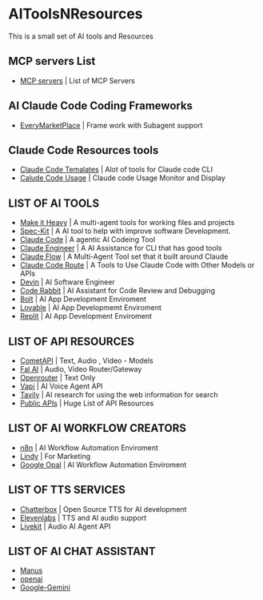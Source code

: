# AIToolsNResources
This is a small set of AI tools and Resources 

## MCP servers List
- [MCP servers](https://mcp.so/) | List of MCP Servers 

## AI Claude Code Coding Frameworks 
- [EveryMarketPlace](https://github.com/EveryInc/every-marketplace) | Frame work with Subagent support 

## Claude Code Resources tools 
  - [Claude Code Temalates](https://github.com/davila7/claude-code-templates)  | Alot of tools for Claude code CLI
  - [Calude Code Usage](https://ccusage.com/guide/installation) | Claude code Usage Monitor and Display 

## LIST OF AI TOOLS 
- [Make it Heavy](https://github.com/Doriandarko/make-it-heavy)          | A multi-agent tools for working files and projects
- [Spec-Kit](https://github.com/github/spec-kit)                         | A AI tool to help with improve software Development.
- [Claude Code](https://github.com/anthropics/claude-code)               | A agentic AI Codeing Tool
- [Claude Engineer](https://github.com/Doriandarko/claude-engineer)      | A AI Assistance for CLI that has good tools
- [Claude Flow](https://github.com/ruvnet/claude-flow) | A Multi-Agent Tool set that it built around Claude
- [Claude Code Route](https://github.com/musistudio/claude-code-router)  | A Tools to Use Claude Code with Other Models or APIs
- [Devin](https://devin.ai/)  | AI Software Engineer
- [Code Rabbit](https://www.coderabbit.ai/) | AI Assistant for Code Review and Debugging 
- [Bolt](https://bolt.new/)  |  AI App Development Enviroment
- [Lovable](https://lovable.dev/) | AI App Developmemt Enviroment
- [Replit](https://replit.com/) | AI App Development Enviroment


## LIST OF API RESOURCES 

- [CometAPI](https://www.cometapi.com/)           | Text, Audio , Video - Models
- [Fal AI](https://fal.ai/)                       | Audio, Video Router/Gateway
- [Openrouter](https://openrouter.ai/)            | Text Only
- [Vapi](https://vapi.ai/)             | AI Voice Agent API
- [Tavily](https://www.tavily.com/)    | AI research for using the web information for search
- [Public APIs](https://github.com/public-apis/public-apis?tab=readme-ov-file) | Huge List of API Resources 

## LIST OF AI WORKFLOW CREATORS
- [n8n](https://n8n.io/)  | AI Workflow Automation Enviroment 
- [Lindy](https://www.lindy.ai/)   | For Marketing
- [Google Opal](https://opal.withgoogle.com/) | AI Workflow Automation Enviroment

## LIST OF TTS SERVICES 
- [Chatterbox](https://github.com/resemble-ai/chatterbox) | Open Source TTS for AI development
- [Elevenlabs](https://elevenlabs.io/) | TTS and AI audio support
- [Livekit](https://docs.livekit.io/home/) | Audio AI Agent API

## LIST OF AI CHAT ASSISTANT
- [Manus](https://manus.im/)
- [openai](https://openai.com)
- [Google-Gemini](https://gemini.google.com/app)
